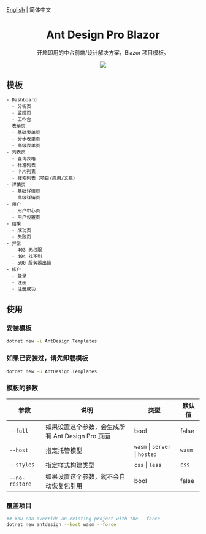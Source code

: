 [English](./README.md) | 简体中文 

<h1 align="center">Ant Design Pro Blazor</h1>

<div align="center">

开箱即用的中台前端/设计解决方案，Blazor 项目模板。

![](https://user-images.githubusercontent.com/8186664/44953195-581e3d80-aec4-11e8-8dcb-54b9db38ec11.png)

</div>

## 模板

```
- Dashboard
  - 分析页
  - 监控页
  - 工作台
- 表单页
  - 基础表单页
  - 分步表单页
  - 高级表单页
- 列表页
  - 查询表格
  - 标准列表
  - 卡片列表
  - 搜索列表（项目/应用/文章）
- 详情页
  - 基础详情页
  - 高级详情页
- 用户
  - 用户中心页
  - 用户设置页
- 结果
  - 成功页
  - 失败页
- 异常
  - 403 无权限
  - 404 找不到
  - 500 服务器出错
- 帐户
  - 登录
  - 注册
  - 注册成功
```

## 使用

### 安装模板
```bash
dotnet new -i AntDesign.Templates
```

### 如果已安装过，请先卸载模板
```bash
dotnet new -u AntDesign.Templates
```

### 模板的参数

| 参数              | 说明                                             | 类型                           | 默认值 |
| ----------------- | ------------------------------------------------ | ------------------------------ | ------ |
| `--full`          | 如果设置这个参数，会生成所有 Ant Design Pro 页面   | bool                           | false  |
| `--host`          | 指定托管模型                                     | `wasm` \| `server` \| `hosted` | `wasm` |
| `--styles`        | 指定样式构建类型                                 |  `css` \| `less`                | `css` |
| `--no-restore`    | 如果设置这个参数，就不会自动恢复包引用             | bool                           | false  |


### 覆盖项目
```bash
## You can override an existing project with the --force
dotnet new antdesign --host wasm --force
```